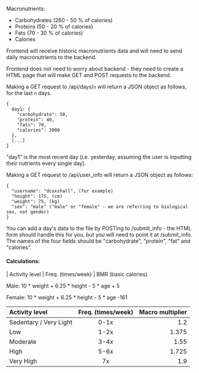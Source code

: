 Macronutrients:
- Carbohydrates (260 - 50 % of calories)
- Proteins (50 - 20 % of calories)
- Fats (70 - 30 % of calories)
- Calories

Frontend will receive historic macronutrients data and will need to send daily macronutrients to the backend.

Frontend does not need to worry about backend - they need to create a HTML page that will make GET and POST requests to the backend.

Making a GET request to /api/days/`n` will return a JSON object as follows, for the last `n` days.
```
{
  day1: {
    "carbohydrate": 50,
    "protein": 40,
    "fats": 70,
    "calories": 2000
  },
  [...]
}
```

"day1" is the most recent day (i.e. yesterday, assuming the user is inputting their nutrients every single day).

Making a GET request to /api/user_info will return a JSON object as follows:
```
{
  "username": "dcoxshall", (for example)
  "height": 175, (cm)
  "weight": 75, (kg)
  "sex": "male" ("male" or "female" - we are referring to biological sex, not gender)
}
```

You can add a day's data to the file by POSTing to /submit_info - the HTML form should handle this for you, but you will need to point it at /submit_info. The names of the four fields should be "carbohydrate", "protein", "fat" and "calories".

#### Calculations:
 
| Activity level     | Freq. (times/week) | 
BMR (basic calories) 

Male: 10 * weight + 6.25 * height - 5 * age + 5 

Female: 10 * weight + 6.25 * height - 5 * age -161

| Activity level       | Freq. (times/week) | Macro multiplier |
|:-----------|:---:|------:|
| Sedentary / Very Light      |  0-1x |    1.2 |
| Low        |  1-2x |    1.375 |
| Moderate    |  3-4x |    1.55 |
| High   |  5-6x |    1.725 |
| Very High    |  7x |    1.9  |

